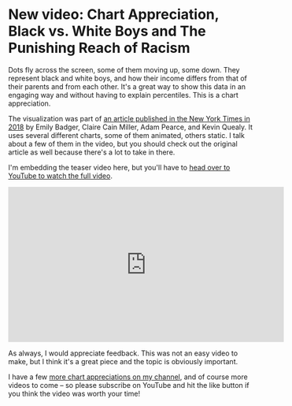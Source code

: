 # New video: Chart Appreciation, Black vs. White Boys and The Punishing Reach of Racism

Dots fly across the screen, some of them moving up, some down. They represent black and white boys, and how their income differs from that of their parents and from each other. It's a great way to show this data in an engaging way and without having to explain percentiles. This is a chart appreciation.

The visualization was part of <a href="https://www.nytimes.com/interactive/2018/03/19/upshot/race-class-white-and-black-men.html">an article published in the New York Times in 2018</a> by Emily Badger, Claire Cain Miller, Adam Pearce, and Kevin Quealy. It uses several different charts, some of them animated, others static. I talk about a few of them in the video, but you should check out the original article as well because there's a lot to take in there.

I'm embedding the teaser video here, but you'll have to <a href="https://youtu.be/VDXCYV7sbmw">head over to YouTube to watch the full video</a>.

<p align="center"><iframe width="560" height="315" src="https://www.youtube.com/embed/YszGGETTY6A?si=w_WUhuSziJ91gNgL" title="YouTube video player" frameborder="0" allow="accelerometer; autoplay; clipboard-write; encrypted-media; gyroscope; picture-in-picture; web-share" allowfullscreen></iframe></p>

As always, I would appreciate feedback. This was not an easy video to make, but I think it's a great piece and the topic is obviously important.

I have a few <a href="https://www.youtube.com/playlist?list=PLbzq0eVw_4Dkqd5kuwY3uMANPvVBQ292V">more chart appreciations on my channel</a>, and of course more videos to come – so please subscribe on YouTube and hit the like button if you think the video was worth your time!
